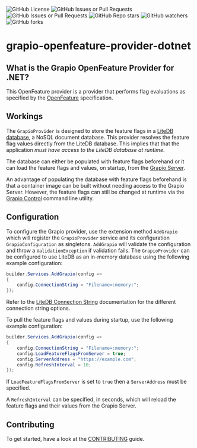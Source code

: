 ![GitHub License](https://img.shields.io/github/license/grapio/grapio-openfeature-provider-dotnet)
![GitHub Issues or Pull Requests](https://img.shields.io/github/issues-pr/grapio/grapio-openfeature-provider-dotnet)
![GitHub Issues or Pull Requests](https://img.shields.io/github/issues/grapio/grapio-openfeature-provider-dotnet)
![GitHub Repo stars](https://img.shields.io/github/stars/grapio/grapio-openfeature-provider-dotnet)
![GitHub watchers](https://img.shields.io/github/watchers/grapio/grapio-openfeature-provider-dotnet)
![GitHub forks](https://img.shields.io/github/forks/grapio/grapio-openfeature-provider-dotnet)

# grapio-openfeature-provider-dotnet

## What is the Grapio OpenFeature Provider for .NET?
This OpenFeature provider is a provider that performs flag evaluations as specified by the [OpenFeature](https://openfeature.dev/) specification.

## Workings
The `GrapioProvider` is designed to store the feature flags in a [LiteDB database](https://www.litedb.org), a NoSQL document database. This provider resolves the feature flag values directly from the LiteDB database. This implies that that the application _must have access to the LiteDB database at runtime_. 

The database can either be populated with feature flags beforehand or it can load the feature flags and values, on startup, from the [Grapio Server](https://github.com/grapio/grapio-server). 

An advantage of populating the database with feature flags beforehand is that a container image can be built without needing access to the Grapio Server. However, the feature flags can still be changed at runtime via the [Grapio Control](https://github.com/grapio/grapio-ctl) command line utility.

## Configuration
To configure the Grapio provider, use the extension method `AddGrapio` which will register the `GrapioProvider` service and its configuration `GrapioConfiguration`  as singletons. `AddGrapio` will validate the configuration and throw a `ValidationException` if validation fails. The `GrapioProvider` can be configured to use LiteDB as an in-memory database using the following example configuration:

```csharp
builder.Services.AddGrapio(config =>
{
    config.ConnectionString = "Filename=:memory:";
});
```

Refer to the [LiteDB Connection String](https://www.litedb.org/docs/connection-string/) documentation for the different connection string options.

To pull the feature flags and values during startup, use the following example configuration:

```csharp
builder.Services.AddGrapio(config =>
{
    config.ConnectionString = "Filename=:memory:";
    config.LoadFeatureFlagsFromServer = true;
    config.ServerAddress = "https://example.com";
    config.RefreshInterval = 10;
});
```

If `LoadFeatureFlagsFromServer` is set to `true` then a `ServerAddress` must be specified.

A `RefreshInterval` can be specified, in seconds, which will reload the feature flags and their values from the Grapio Server.

## Contributing
To get started, have a look at the [CONTRIBUTING](https://github.com/grapio/grapio-openfeature-provider-dotnet/blob/main/CONTRIBUTING.md) guide.
